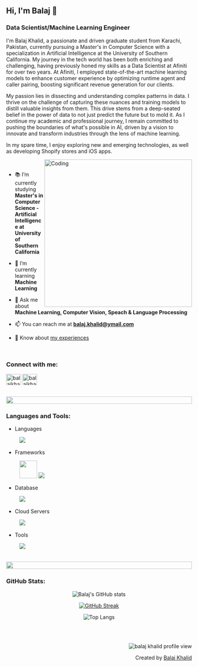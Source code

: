## Hi, I'm Balaj 👋

### Data Scientist/Machine Learning Engineer

<p>I'm Balaj Khalid, a passionate and driven graduate student from Karachi, Pakistan, currently pursuing a Master's in Computer Science with a specialization in Artificial Intelligence at the University of Southern California. My journey in the tech world has been both enriching and challenging, having previously honed my skills as a Data Scientist at Afiniti for over two years. At Afiniti, I employed state-of-the-art machine learning models to enhance customer experience by optimizing runtime agent and caller pairing, boosting significant revenue generation for our clients.</p>


<p>My passion lies in dissecting and understanding complex patterns in data. I thrive on the challenge of capturing these nuances and training models to distill valuable insights from them. This drive stems from a deep-seated belief in the power of data to not just predict the future but to mold it. As I continue my academic and professional journey, I remain committed to pushing the boundaries of what's possible in AI, driven by a vision to innovate and transform industries through the lens of machine learning.</p>

<p>
  In my spare time, I enjoy exploring new and emerging technologies, as well as developing Shopify stores and iOS apps.
</p>


<img align="right" alt="Coding" width="400" src="https://user-images.githubusercontent.com/74038190/229223263-cf2e4b07-2615-4f87-9c38-e37600f8381a.gif">
<br>

- 📚 I’m currently studying **Master's in Computer Science - Artificial Intelligence at University of Southern California**

- 📒 I’m currently learning **Machine Learning**

- 💬 Ask me about **Machine Learning, Computer Vision, Speach & Language Processing**

- 📫 You can reach me at **balaj.khalid@ymail.com**

- 📑 Know about [my experiences](https://balajkhalid.github.io)

<br>
<h3 align="left">Connect with me:</h3>
<p align="left">
  <a href="https://linkedin.com/in/balaj-khalid" target="blank"><img align="center" src="https://skillicons.dev/icons?i=linkedin&theme=light" alt="balajkhalid-linkedin" height="30" width="40" /></a>
  <a href="https://github.com/balajkhalid" target="blank"><img align="center" src="https://skillicons.dev/icons?i=github&theme=light" alt="balajkhalid-github" height="30" width="40" /></a>
</p>
<br>

<img src="https://i.imgur.com/dBaSKWF.gif" height="20" width="100%">

<h3 align="left">Languages and Tools:</h3>

- Languages
<p align="left">
  &emsp;
  &emsp;
    <img src="https://skillicons.dev/icons?i=py,r,swift,cpp,java,javascript,julia,dart,html,css,latex,matlab&theme=light" />
</p>

- Frameworks
<p align="left">
  &emsp;
  &emsp;
    <img src="https://www.vectorlogo.zone/logos/apache_spark/apache_spark-icon.svg" width="48", height="48"/>
    <img src="https://skillicons.dev/icons?i=pytorch,tensorflow,nodejs,vuejs&theme=light" />
</p>

- Database
<p align="left">
  &emsp;
  &emsp;
    <img src="https://skillicons.dev/icons?i=mysql,postgresql&theme=light" />
</p>

- Cloud Servers
<p align="left">
  &emsp;
  &emsp;
    <img src="https://skillicons.dev/icons?i=aws,gcp,firebase&theme=light" />
</p>

- Tools
<p align="left">
  &emsp;
  &emsp;
    <img src="https://skillicons.dev/icons?i=anaconda,git,github,docker,vscode,linux,figma,xd&theme=light" />
</p>

<br/>

<!--

<img src="https://i.imgur.com/dBaSKWF.gif" height="20" width="100%">

<h3 align="left">Trophy:</h3>

<p align="center">
  <img src="https://media.tenor.com/0ENB5HuTH0gAAAAi/trophy-beker.gif"  width="100px" height="100px">
</p>
  
<div align="center">
  <img src="https://github-profile-trophy.vercel.app/?username=supuna97&theme=matrix&no-bg=true&no-frame=true&row=1&column=4&title=MultiLanguage,Commits,PullRequest,Reviews">
</div>

<div align="center">
<img src="https://github-profile-trophy.vercel.app/?username=supuna97&theme=matrix&no-bg=true&no-frame=true&row=1&column=4&title=Repositories,Organizations,Stars,Followers">
 </div>
 <br><br>
-->

<img src="https://i.imgur.com/dBaSKWF.gif" height="20" width="100%">

<h3 align="left">GitHub Stats:</h3>
<div align="center">
 
![Balaj's GitHub stats](https://github-readme-stats.vercel.app/api?username=balajkhalid\&theme=dark\&show_icons=true\&show=reviews,prs_merged,prs_merged_percentage\&hide=contribs,issues)

[![GitHub Streak](https://streak-stats.demolab.com/?user=balajkhalid&theme=dark)](https://git.io/streak-stats)

![Top Langs](https://github-readme-stats.vercel.app/api/top-langs/?username=balajkhalid&theme=dark&size_weight=0.5&count_weight=0.5)

</div>

<br><br>
<!--
<img src="https://i.imgur.com/dBaSKWF.gif" height="20" width="100%">

<h3 align="left">Activity:</h3>

![Balaj's Graph](https://github-readme-activity-graph.vercel.app/graph?username=balajkhalid&custom_title=Balaj's%20GitHub%20Activity%20Graph&bg_color=0D1117&color=7F3FBF&line=7F3FBF&point=7F3FBF&area_color=FFFFFF&title_color=FFFFFF&area=true)
<br><br>
-->

<!-- Profile View -->
<p align="right">
  <img src="https://komarev.com/ghpvc/?username=balajkhalid&label=Profile%20views&color=0e75b6&style=flat" alt="balaj khalid profile view" />
</p>

<p align="right" > Created by <a href="http://balajkhalid.github.io">Balaj Khalid</a></p>
